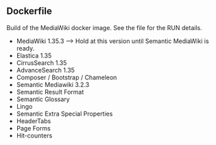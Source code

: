 ## Dockerfile
Build of the MediaWiki docker image. See the file for the RUN details. 
- MediaWiki 1.35.3 --> Hold at this version until Semantic MediaWiki is ready. 
- Elastica 1.35
- CirrusSearch 1.35
- AdvanceSearch 1.35
- Composer / Bootstrap / Chameleon
- Semantic Mediawiki 3.2.3
- Semantic Result Format
- Semantic Glossary
- Lingo
- Semantic Extra Special Properties
- HeaderTabs
- Page Forms
- Hit-counters

